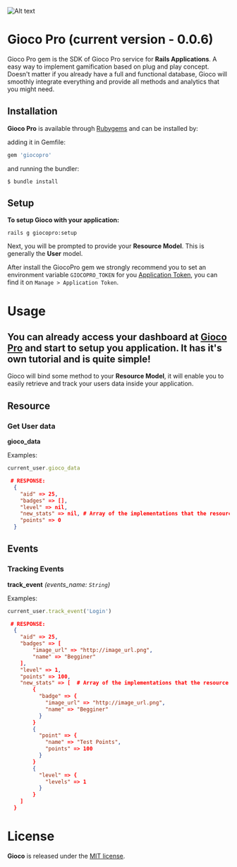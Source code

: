![Alt text](http://gioco.pro/wp-content/uploads/2014/09/logo_small2.png "A gamification gem for Ruby on Rails applications")

# Gioco Pro (current version - 0.0.6)
Gioco Pro gem is the SDK of Gioco Pro service for **Rails Applications**.
A easy way to implement gamification based on plug and play concept. Doesn't matter if you already have a full and functional database, Gioco will smoothly integrate everything and provide all methods and analytics that you might need.

## Installation

**Gioco Pro** is available through [Rubygems](http://rubygems.org/gems/giocopro) and can be installed by:

adding it in Gemfile:

```ruby
gem 'giocopro'
```

and running the bundler:

    $ bundle install

## Setup

**To setup Gioco with your application:**

    rails g giocopro:setup

Next, you will be prompted to provide your **Resource Model**. This is generally the **User** model.

After install the GiocoPro gem we strongly recommend you to set an environment variable ```GIOCOPRO_TOKEN``` for you [Application Token](http://app.gioco.pro), you can find it on ```Manage > Application Token```.

# Usage

## You can already access your dashboard at [Gioco Pro](http://app.gioco.pro) and start to setup you application. It has it's own tutorial and is quite simple!

Gioco will bind some method to your **Resource Model**, it will enable you to easily retrieve and track your users data inside your application.

## Resource

### Get User data
**gioco_data**

Examples:

```ruby
current_user.gioco_data
```
```json
 # RESPONSE:
  {
    "aid" => 25,
    "badges" => [],
    "level" => nil,
    "new_stats" => nil, # Array of the implementations that the resource just received
    "points" => 0
  }
```

## Events

### Tracking Events
**track_event** *(events_name: ```String```)*

Examples:

```ruby
current_user.track_event('Login')
```
```json
 # RESPONSE:
  {
    "aid" => 25,
    "badges" => [
        "image_url" => "http://image_url.png",
        "name" => "Begginer"
    ],
    "level" => 1,
    "points" => 100,
    "new_stats" => [  # Array of the implementations that the resource just received
        {
          "badge" => {
            "image_url" => "http://image_url.png",
            "name" => "Begginer"
          }
        }
        {
          "point" => {
            "name" => "Test Points",
            "points" => 100
          }
        }
        {
          "level" => {
            "levels" => 1
          }
        }
    ]
  }
```

# License

**Gioco** is released under the [MIT license](www.opensource.org/licenses/MIT).
